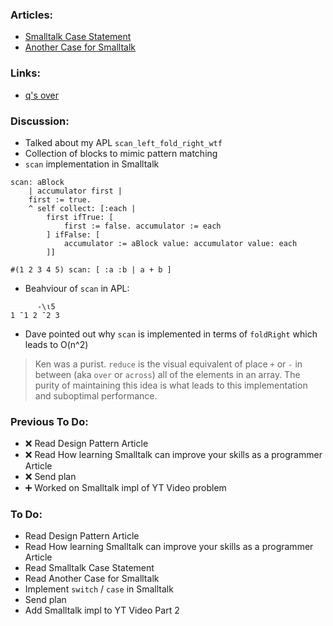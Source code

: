 
### Articles:

* [Smalltalk Case Statement](https://wiki.c2.com/?SmalltalkCaseStatement)
* [Another Case for Smalltalk](https://medium.com/@dmasonrose/another-case-for-smalltalk-1917c9cff7a0)

### Links:

* [q's over](https://code.kx.com/q4m3/A_Built-in_Functions/#a66-over)

### Discussion:

* Talked about my APL `scan_left_fold_right_wtf`
* Collection of blocks to mimic pattern matching
* `scan` implementation in Smalltalk
```st
scan: aBlock
	| accumulator first |
	first := true.
	^ self collect: [:each |
		first ifTrue: [
			first := false. accumulator := each
		] ifFalse: [
			accumulator := aBlock value: accumulator value: each
		]]

#(1 2 3 4 5) scan: [ :a :b | a + b ]
```
* Beahviour of `scan` in APL:
```dyalog
      -\⍳5
1 ¯1 2 ¯2 3
```
* Dave pointed out why `scan` is implemented in terms of `foldRight` which leads to O(n^2)

> Ken was a purist. `reduce` is the visual equivalent of place `+` or `-` in between (aka `over` or `across`) all of the elements in an array. The purity of maintaining this idea is what leads to this implementation and suboptimal performance.

### Previous To Do:

* :x: Read Design Pattern Article
* :x: Read How learning Smalltalk can improve your skills as a programmer Article
* :x: Send plan 
* :heavy_plus_sign: Worked on Smalltalk impl of YT Video problem

### To Do:

* Read Design Pattern Article
* Read How learning Smalltalk can improve your skills as a programmer Article
* Read Smalltalk Case Statement
* Read Another Case for Smalltalk
* Implement `switch` / `case` in Smalltalk
* Send plan 
* Add Smalltalk impl to YT Video Part 2
